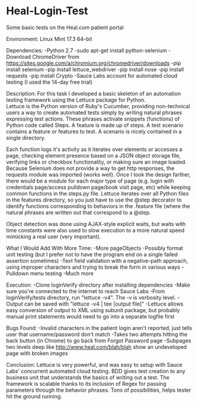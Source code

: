# Heal-Login-Test
Some basic tests on the Heal.com patient portal

Environment:  Linux Mint 17.3 64-bit

Dependencies:
  -Python 2.7
  -sudo apt-get install python-selenium
  -Download ChromeDriver from https://sites.google.com/a/chromium.org/chromedriver/downloads
  -pip install selenium
  -pip install lettuce_webdriver
  -pip install nose
  -pip install requests
  -pip install Crypto
  -Sauce Labs account for automated cloud testing (I used the 14-day free trial)
  
Description:
  For this task I developed a basic skeleton of an automation testing framework using the Lettuce package for Python.   
  Lettuce is the Python version of Ruby's Cucumber, providing non-technical users a way to create automated tests simply by     writing natural phrases expressing test actions.  These phrases activate snippets (functions) of Python code called Steps.   A feature is made up of steps.  A test scenario contains a feature or features to test.  A scenario is nicely contained in   a single directory.
  
  Each function logs it's activity as it iterates over elements or accesses a page, checking element presence based on a JSON   object storage file, verifying links or checkbox functionality, or making sure an image loaded.  Because Selenium does not   provide a way to get http responses, the requests module was imported (works well).  Once I took the design farther, there   would be a module for each major type of page (e.g. login with credentials page/access pulldown page/book visit page, etc)   while keeping common functions in the steps.py file.  Lettuce iterates over all Python files in the features directory, so   you just have to use the @step decorator to identify functions corresponding to behaviors in the .feature file (where the     natural phrases are written out that correspond to a @step.
  
  Object detection was done using AJAX-style explicit waits, but waits with time constants were also used to slow execution     to a more natural speed mimicking a real user (very important).
  
What I Would Add With More Time:
  -More pageObjects
  -Possibly format unit testing (but I prefer not to have the program end on a single failed assertion sometimes)
  -Text field validation with a negative-path approach, using improper characters and trying to break the form in various        ways
  -Pulldown menu testing
  -Much more

Execution:
  -Clone loginVerify directory after installing dependencies
  -Make sure you're connected to the internet to reach Sauce Labs
  -From loginVerify/tests directory, run "lettuce -v4".  The -v is verbosity level.
  -Output can be saved with "lettuce -v4 | tee [output file]"
  -Lettuce allows easy conversion of output to XML using subunit package, but probably manual print statements would need to    go into a separate logfile first
  
Bugs Found:
  -Invalid characters in the patient login aren't reported, just tells user that username/password don't match
  -Takes two attempts hitting the back button (in Chrome) to go back from Forgot Password page
  -Subpages two levels deep like http://www.heal.com/blah/blah show an undeveloped page with broken images
  
Conclusion:
  Lettuce is very powerful, and was easy to setup with Sauce Labs' concurrent automated cloud testing.  BDD gives test         creation to any business unit that understands the basics of writing out a test.  The framework is scalable thanks to its     inclusion of Regex for passing parameters through the behavior phrases.  Tons of possibilities, helps tester hit the ground   running.
